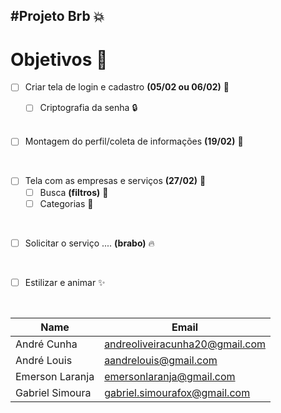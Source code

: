 #Projeto Brb  :boom:
---
# Objetivos :pushpin:

 * [ ] Criar tela de login e cadastro  __(05/02 ou 06/02)__ :calling:

    * [ ] Criptografia da senha  :lock:
    <br />

* [ ] Montagem do perfil/coleta de informações __(19/02)__ :necktie:
<br />


* [ ] Tela com as empresas e serviços __(27/02)__ :office:
    * [ ] Busca __(filtros)__ :mag_right:
    * [ ] Categorias :page_with_curl:
<br />

* [ ] Solicitar o serviço .... __(brabo)__ :fire:
<br />

* [ ] Estilizar e animar  :sparkles:


<br />

| Name          | Email                  |
|---------------|------------------------|
|André Cunha|andreoliveiracunha20@gmail.com|
|André Louis|aandrelouis@gmail.com|
|Emerson Laranja|emersonlaranja@gmail.com|
|Gabriel Simoura|gabriel.simourafox@gmail.com|
 
